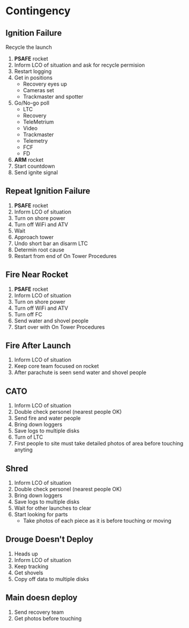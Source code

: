 # Contingency

## Ignition Failure

Recycle the launch

 1. **PSAFE** rocket
 1. Inform LCO of situation and ask for recycle permision
 1. Restart logging
 1. Get in positions
    - Recovery eyes up
    - Cameras set
    - Trackmaster and spotter
 1. Go/No-go poll
    - LTC
    - Recovery
    - TeleMetrium
    - Video
    - Trackmaster
    - Telemetry
    - FCF
    - FD
 1. **ARM** rocket
 1. Start countdown
 1. Send ignite signal

## Repeat Ignition Failure

 1. **PSAFE** rocket
 1. Inform LCO of situation
 1. Turn on shore power
 1. Turn off WiFi and ATV
 1. Wait
 1. Approach tower
 1. Undo short bar an disarm LTC
 1. Determin root cause
 1. Restart from end of On Tower Procedures

## Fire Near Rocket

 1. **PSAFE** rocket
 1. Inform LCO of situation
 1. Turn on shore power
 1. Turn off WiFi and ATV
 1. Turn off FC
 1. Send water and shovel people
 1. Start over with On Tower Procedures

## Fire After Launch

 1. Inform LCO of situation
 1. Keep core team focused on rocket
 1. After parachute is seen send water and shovel people

## CATO

 1. Inform LCO of situation
 1. Double check personel (nearest people OK)
 1. Send fire and water people
 1. Bring down loggers
 1. Save logs to multiple disks
 1. Turn of LTC
 1. First people to site must take detailed photos of area before touching anyting

## Shred

 1. Inform LCO of situation
 1. Double check personel (nearest people OK)
 1. Bring down loggers
 1. Save logs to multiple disks
 1. Wait for other launches to clear
 1. Start looking for parts
    - Take photos of each piece as it is before touching or moving

## Drouge Doesn't Deploy

 1. Heads up
 1. Inform LCO of situation
 1. Keep tracking
 1. Get shovels
 1. Copy off data to multiple disks

## Main doesn deploy

 1. Send recovery team
 1. Get photos before touching
